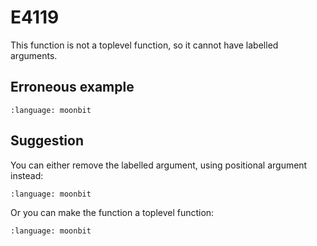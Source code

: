 # E4119

This function is not a toplevel function, so it cannot have labelled arguments.

## Erroneous example

```{literalinclude} /sources/error_codes/E4119_error/top.mbt
:language: moonbit
```

## Suggestion

You can either remove the labelled argument, using positional argument instead:

```{literalinclude} /sources/error_codes/E4119_fixed/top.mbt
:language: moonbit
```

Or you can make the function a toplevel function:

```{literalinclude} /sources/error_codes/E4119_fixed/top_1.mbt
:language: moonbit
```
